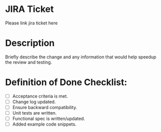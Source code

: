 # JIRA Ticket

Please link jira ticket here

# Description

Briefly describe the change and any information that would help speedup the review and testing.

# Definition of Done Checklist:

- [ ] Acceptance criteria is met.
- [ ] Change log updated.
- [ ] Ensure backward compatibility.
- [ ] Unit tests are written.
- [ ] Functional spec is written/updated.
- [ ] Added example code snippets.